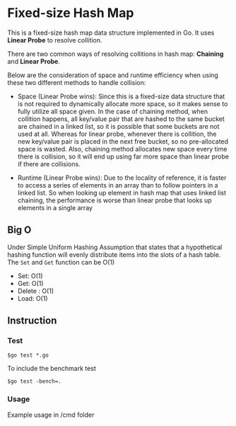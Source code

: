 # Fixed-size Hash Map

This is a fixed-size hash map data structure implemented in Go. It uses **Linear Probe** to resolve collition. 

There are two common ways of resolving collitions in hash map: **Chaining** and **Linear Probe**. 

Below are the consideration of space and runtime efficiency when using these two different methods to handle collision:

- Space (Linear Probe wins): 
Since this is a fixed-size data structure that is not required to dynamically allocate more space, so it makes sense to fully utilize all space given. In the case of chaining method, when collition happens, all key/value pair that are hashed to the same bucket are chained in a linked list, so it is possible that some buckets are not used at all. Whereas for linear probe, whenever there is collition, the new key/value pair is placed in the next free bucket, so no pre-allocated space is wasted. Also, chaining method allocates new space every time there is collision,  so it will end up using far more space than linear probe if there are collisions.

- Runtime (Linear Probe wins): 
Due to the locality of reference, it is faster to access a series of elements in an array than to follow pointers in a linked list. So when looking up element in hash map that uses linked list chaining, the performance is worse than linear probe that looks up elements in a single array 

## Big O

Under Simple Uniform Hashing Assumption that states that a hypothetical hashing function will evenly distribute items into the slots of a hash table. The `Set` and `Get` function can be O(1)

- Set: O(1)
- Get: O(1)
- Delete : O(1)
- Load: O(1)

## Instruction

### Test
```
$go test *.go
```

To include the benchmark test
```
$go test -bench=.
```

### Usage
Example usage in /cmd folder